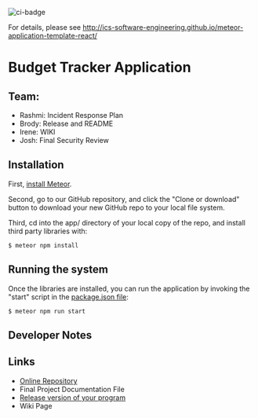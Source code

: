 ![ci-badge](https://github.com/ics-software-engineering/meteor-application-template-react/workflows/ci-meteor-application-template-react/badge.svg)

For details, please see http://ics-software-engineering.github.io/meteor-application-template-react/

# Budget Tracker Application

## Team:
- Rashmi: Incident Response Plan
- Brody: Release and README
- Irene: WIKI
- Josh: Final Security Review

## Installation

First, [install Meteor](https://www.meteor.com/install).

Second, go to our GitHub repository, and click the "Clone or download" button to download your new GitHub repo to your local file system.

Third, cd into the app/ directory of your local copy of the repo, and install third party libraries with:

```
$ meteor npm install
```

## Running the system

Once the libraries are installed, you can run the application by invoking the "start" script in the [package.json file](https://github.com/RashmiAR/BudgetTracker/blob/master/app/package.json):

```
$ meteor npm run start
```
## Developer Notes


## Links
- [Online Repository](https://github.com/RashmiAR/BudgetTracker)
- Final Project Documentation File
- [Release version of your program](https://github.com/RashmiAR/BudgetTracker/releases)
- Wiki Page
